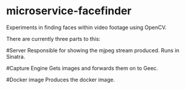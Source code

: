 # microservice-facefinder
Experiments in finding faces within video footage using OpenCV.

There are currently three parts to this:

#Server
Responsible for showing the mjpeg stream produced.
Runs in Sinatra.

#Capture Engine
Gets images and forwards them on to Geec.

#Docker image
Produces the docker image.
